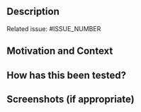 <!--- These comments are hidden when you submit the pull request, --->
<!--- so you do not need to remove them. --->

<!--- Before opening a pull request, go over all the following points: --->
<!--- * I have read the contributor guide (CONTRIBUTING.md) --->
<!--- * My code follows the code style of this project --->
<!--- * I added tests to cover my changes --->
<!--- * If needed, I updated the documentation --->
<!--- * If needed, I added translations if they are needed --->
<!--- * If needed, I added migration files and checked for potential conflicts --->

<!--- This project only accepts pull requests related to open issues. --->
<!--- If suggesting a new feature or change, please discuss it in an issue first. --->
<!--- If fixing a bug, there should be an issue describing it with steps to reproduce. --->

<!--- Please provide a general summary of your changes in the title of the pull request --->

## Description
<!--- Describe your changes in detail --->

<!--- Please link to a related issue here --->
Related issue: #ISSUE_NUMBER

## Motivation and Context
<!--- Why is this change required? What problem does it solve? --->

## How has this been tested?
<!--- Please describe in detail how you tested your changes. --->
<!--- Include details of your testing environment, and the tests you ran to --->
<!--- see how your change affects other areas of the code, etc. --->

## Screenshots (if appropriate)

<!--- This pull request template is adapted from: --->
<!--- https://github.com/TalAter/open-source-templates (MIT License). --->
<!--- https://github.com/dec0dOS/amazing-github-template (MIT License). --->
